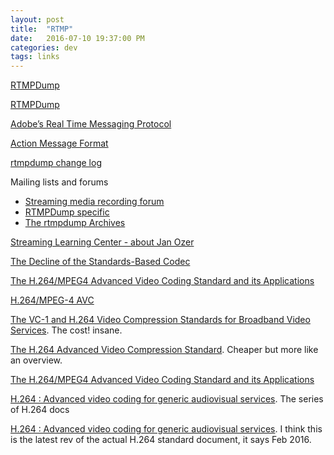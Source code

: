 ```yaml
---
layout: post
title:  "RTMP"
date:   2016-07-10 19:37:00 PM
categories: dev
tags: links
---
```


[RTMPDump](https://rtmpdump.mplayerhq.hu/)

[RTMPDump](https://en.wikipedia.org/wiki/RTMPDump)

[Adobe’s Real Time Messaging Protocol](https://www.adobe.com/content/dam/Adobe/en/devnet/rtmp/pdf/rtmp_specification_1.0.pdf)

[Action Message Format](https://en.wikipedia.org/wiki/Action_Message_Format)

[rtmpdump change log](https://rtmpdump.mplayerhq.hu/ChangeLog)

Mailing lists and forums

* [Streaming media recording forum](http://stream-recorder.com/forum/rtmpdump-f54.html?s=e695bbdb782ca095bf7908137696f712&amp;)
* [RTMPDump specific](https://ffmpeg.zeranoe.com/forum/viewforum.php?f=29)
* [The rtmpdump Archives](http://lists.mplayerhq.hu/pipermail/rtmpdump/)

[Streaming Learning Center - about Jan Ozer](http://www.streaminglearningcenter.com/about-jan-ozer.html)

[The Decline of the Standards-Based Codec](http://www.streamingmedia.com/Articles/Editorial/Featured-Articles/The-Decline-of-the-Standards-Based-Codec-and-Good-Riddance-111602.aspx)

[The H.264/MPEG4 Advanced Video Coding Standard and its Applications](http://iphome.hhi.de/wiegand/assets/pdfs/h264-AVC-Standard.pdf)

[H.264/MPEG-4 AVC](https://en.wikipedia.org/wiki/H.264/MPEG-4_AVC)

[The VC-1 and H.264 Video Compression Standards for Broadband Video Services](https://www.amazon.com/Compression-Standards-Broadband-Multimedia-Applications/dp/0387710426). The cost! insane.

[The H.264 Advanced Video Compression Standard](https://www.amazon.com/H-264-Advanced-Video-Compression-Standard/dp/0470516925). Cheaper but more like an overview.

[The H.264/MPEG4 Advanced Video Coding Standard and its Applications](http://iphome.hhi.de/wiegand/assets/pdfs/h264-AVC-Standard.pdf)

[H.264 : Advanced video coding for generic audiovisual services](https://www.itu.int/rec/T-REC-H.264). The series of H.264 docs

[H.264 : Advanced video coding for generic audiovisual services](https://www.itu.int/rec/T-REC-H.264-201602-I/en). I think this is the latest rev of the actual H.264 standard document, it says Feb 2016.